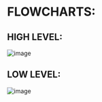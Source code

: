 # FLOWCHARTS:

## HIGH LEVEL:

![image](https://user-images.githubusercontent.com/85006836/157906937-e3fb102a-b281-4046-92a7-ca4195fb4c88.png)


## LOW LEVEL:

![image](https://user-images.githubusercontent.com/85006836/157907000-a33c0596-d70c-4aba-a698-99d7b660e096.png)

